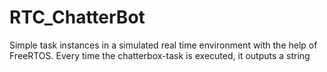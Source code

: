 # RTC_ChatterBot
Simple task instances in a simulated real time environment with the help of FreeRTOS.  Every time the chatterbox-task is executed, it outputs a string 
